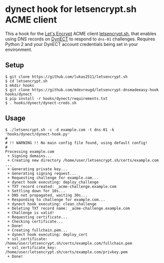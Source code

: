 # dynect hook for letsencrypt.sh ACME client

This a hook for the [Let's Encrypt](https://letsencrypt.org/) ACME client [letsencrypt.sh](https://github.com/lukas2511/letsencrypt.sh), that enables using DNS records on [DynECT](https://www.dyn.com/) to respond to `dns-01` challenges. Requires Python 2 and your DynECT account credentials being set in your environment.

## Setup

```
$ git clone https://github.com/lukas2511/letsencrypt.sh
$ cd letsencrypt.sh
$ mkdir hooks
$ git clone https://github.com/mdevreugd/letsencrypt-dnsmadeeasy-hook hooks/dynect
$ pip install -r hooks/dynect/requirements.txt
$ . hooks/dynect/dynect-creds.sh
```

## Usage

```
$ ./letsencrypt.sh -c -d example.com -t dns-01 -k 'hooks/dynect/dynect-hook.py'
#
# !! WARNING !! No main config file found, using default config!
#
Processing example.com
 + Signing domains...
 + Creating new directory /home/user/letsencrypt.sh/certs/example.com ...
 + Generating private key...
 + Generating signing request...
 + Requesting challenge for example.com...
 + dynect hook executing: deploy_challenge
 + TXT record created: _acme-challenge.example.com
 + Settling down for 10s...
 + DNS not propagated, waiting 30s...
 + Responding to challenge for example.com...
 + dynect hook executing: clean_challenge
 + Deleting TXT record name: _acme-challenge.example.com
 + Challenge is valid!
 + Requesting certificate...
 + Checking certificate...
 + Done!
 + Creating fullchain.pem...
 + dynect hook executing: deploy_cert
 + ssl_certificate: /home/user/letsencrypt.sh/certs/example.com/fullchain.pem
 + ssl_certificate_key: /home/user/letsencrypt.sh/certs/example.com/privkey.pem
 + Done!
```
